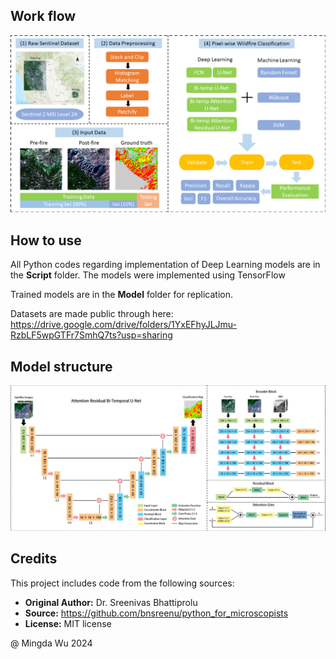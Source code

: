## Work flow
![Flowchart](https://github.com/MarcWu-929/Wildfire-Burn-Severity-Assessment/blob/b65336097427bf623a108d49df06bb2cc910148a/Figure/flow%20chart_3.png)

## How to use 
All Python codes regarding implementation of Deep Learning models are in the **Script** folder. The models were implemented using TensorFlow

Trained models are in the **Model** folder for replication. 

Datasets are made public through here: https://drive.google.com/drive/folders/1YxEFhyJLJmu-RzbLF5wpGTFr7SmhQ7ts?usp=sharing

## Model structure

![Model structure](https://github.com/MarcWu-929/Wildfire-Burn-Severity-Assessment/blob/3d0192396473717caf2fb17a6ac601eac98f66ad/Figure/bi_temp.png)

## Credits 
This project includes code from the following sources: 
- **Original Author:** Dr. Sreenivas Bhattiprolu
- **Source:** https://github.com/bnsreenu/python_for_microscopists
- **License:** MIT license


@ Mingda Wu 2024
